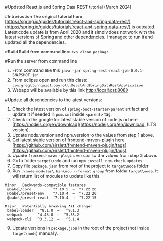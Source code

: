 #Updated React.js and Spring Data REST tutorial (March 2024)

#Introduction
The original tutorial here [https://spring.io/guides/tutorials/react-and-spring-data-rest/](https://spring.io/guides/tutorials/react-and-spring-data-rest/) is outdated. Latest code update is from April 2020 and it simply does not work with the latest versions of Spring and other dependencies. I managed to run it and updated all the dependencies.

#Build
Build from command line: `mvn clean package`

#Run the server from command line
1. From command like this `java -jar spring-rest-react-jpa-0.0.1-SNAPSHOT.jar`
2. From eclipse open and run this class: `com.greglturnquist.payroll.ReactAndSpringDataRestApplication`
3. Webapp will be available by this link [http://localhost:8080](http://localhost:8080)


#Update all dependencies to the latest versions:
1. Check the latest version of `spring-boot-starter-parent` artifact and update it if needed in `pom.xml` inside `<parent>` tag.
2. Check in the google for latest stable version of node.js or here [https://nodejs.org/en/download](https://nodejs.org/en/download) (LTS version).
3. Update node.version and npm.version to the values from step 1 above.
4. Get latest stable version of frontend-maven-plugin here [https://github.com/eirslett/frontend-maven-plugin/tags](https://github.com/eirslett/frontend-maven-plugin/tags)
5. Update `frontend-maven-plugin.version` to the values from step 3 above.
6. Go to folder `target\node` and run `npm install npm-check-updates`
7. Copy file `package.json` from root of the project to `target\node` folder
8. Run `.\node_modules\.bin\ncu --format group` from folder `target\node`.
It will return list of modules to update like this

```
Minor   Backwards-compatible features
 @babel/core          ^7.10.5  →  ^7.22.20
 @babel/preset-env    ^7.10.4  →  ^7.22.20
 @babel/preset-react  ^7.10.4  →  ^7.22.15

Major   Potentially breaking API changes
 babel-loader   ^8.1.0  →   ^9.1.3
 webpack       ^4.43.0  →  ^5.88.2
 webpack-cli   ^3.3.12  →   ^5.1.4
 ```
 
9. Update versions in `package.json` in the root of the project (not inside `target\node`) manually.

